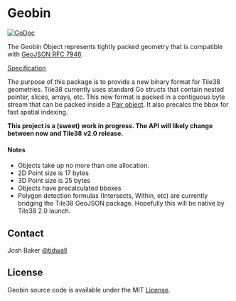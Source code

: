 # Geobin
<a href="https://godoc.org/github.com/tidwall/geobin"><img src="https://img.shields.io/badge/api-reference-blue.svg?style=flat-square" alt="GoDoc"></a>

The Geobin Object represents tightly packed geometry that is compatible with [GeoJSON RFC 7946](https://tools.ietf.org/html/rfc7946).

[Specification](SPEC.md)

The purpose of this package is to provide a new binary format for Tile38 geometries.
Tile38 currently uses standard Go structs that contain nested pointer, slices, arrays, etc. 
This new format is packed in a contiguous byte stream that can be packed inside a [Pair object](https://github.com/tidwall/pair). It also precalcs the bbox for fast spatial indexing.

**This project is a (sweet) work in progress. The API will likely change between now and Tile38 v2.0 release.**

#### Notes

- Objects take up no more than one allocation.
- 2D Point size is 17 bytes
- 3D Point size is 25 bytes
- Objects have precalculated bboxes
- Polygon detection formulas (Intersects, Within, etc) are currently bridging
  the Tile38 GeoJSON package. Hopefully this will be native by Tile38 2.0 launch.


## Contact

Josh Baker [@tidwall](http://twitter.com/tidwall)

## License

Geobin source code is available under the MIT [License](/LICENSE).
